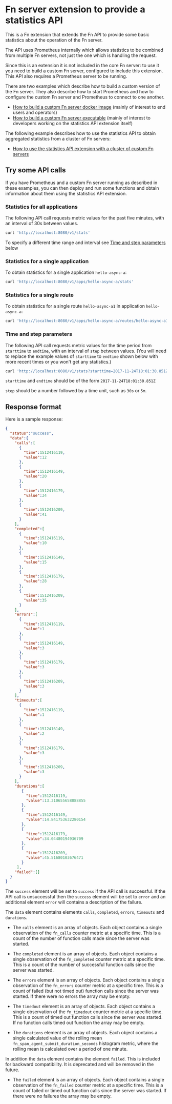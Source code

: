 # Fn server extension to provide a statistics API 

This is a Fn extension that extends the Fn API to provide some basic statistics about the operation of the Fn server. 

The API uses Prometheus internally which allows statistics to be combined from multiple Fn servers,
not just the one which is handling the request.

Since this is an extension it is not included in the core Fn server: 
to use it you need to build a custom Fn server, configured to include this extension.
This API also requires a Prometheus server to be running.

There are two examples which describe how to build a custom version of the Fn server.
They also describe how to start Prometheus 
and how to configure the custom Fn server and Prometheus to connect to one another.

* [How to build a custom Fn server docker image](./examples/operators/README.md) (mainly of interest to end users and operators)
* [How to build a custom Fn server executable](./examples/developers/README.md) (mainly of interest to developers working on the statistics API extension itself)

The following example describes how to use the statistics API to obtain aggregated statistics from a cluster of Fn servers:
* [How to use the statistics API extension with a cluster of custom Fn servers](./examples/operators-clustered/README.md)

## Try some API calls

If you have Prometheus and a custom Fn server running as described in these examples, 
you can then deploy and run some functions and obtain information about them using the statistics API extension.

### Statistics for all applications

The following API call requests metric values for the past five minutes, with an interval of 30s between values.

```sh
curl 'http://localhost:8080/v1/stats'
```

To specify a different time range and interval see [Time and step parameters](#time-and-step-parameters) below 

### Statistics for a single application

To obtain statistics for a single application `hello-async-a`:
```sh
curl 'http://localhost:8080/v1/apps/hello-async-a/stats'
```
### Statistics for a single route

To obtain statistics for a single route `hello-async-a1` in application `hello-async-a`:
```sh
curl 'http://localhost:8080/v1/apps/hello-async-a/routes/hello-async-a1/stats'
```

### Time and step parameters

The following API call requests metric values for the time period from `starttime` to `endtime`, with an interval of `step` between values. (You will need to replace the example values of `starttime` to `endtime` shown below with more recent times or you won't get any statistics.)

```sh
curl 'http://localhost:8080/v1/stats?starttime=2017-11-24T18:01:30.851Z&endtime=2017-11-24T18:11:30.849Z&step=30s'
```

`starttime` and `endtime` should be of the form `2017-11-24T18:01:30.851Z`

`step` should be a number followed by a time unit, such as `30s` or `5m`.

## Response format

Here is a sample response:

```json
{
  "status":"success",
  "data":{
    "calls":[
      {
        "time":1512416119,
        "value":12
      },
      {
        "time":1512416149,
        "value":20
      },
      {
        "time":1512416179,
        "value":34
      },
      {
        "time":1512416209,
        "value":41
      }
    ],
    "completed":[
      {
        "time":1512416119,
        "value":10
      },
      {
        "time":1512416149,
        "value":15
      },
      {
        "time":1512416179,
        "value":28
      },
      {
        "time":1512416209,
        "value":35
      }
    ],
    "errors":[
      {
        "time":1512416119,
        "value":1
      },
      {
        "time":1512416149,
        "value":3
      },
      {
        "time":1512416179,
        "value":3
      },
      {
        "time":1512416209,
        "value":3
      }
    ],   
    "timeouts":[
      {
        "time":1512416119,
        "value":1
      },
      {
        "time":1512416149,
        "value":2
      },
      {
        "time":1512416179,
        "value":3
      },
      {
        "time":1512416209,
        "value":3
      }
    ],           
    "durations":[
       {
         "time":1512416119,
         "value":13.310655658088855
       },
       {
         "time":1512416149,
         "value":14.841753632280154
       },
       {
         "time":1512416179,
         "value":34.04480194936709
       },
       {
         "time":1512416209,
         "value":45.51680103676471
       }
     ],
    "failed":[]
  }
}
```

The `success` element will be set to `success` if the API call is successful. 
If the API call is unsuccessful then the `success` element will be set to `error` and an additional element `error` will contains a description of the failure.

The `data` element contains elements `calls`, `completed`, `errors`, `timeouts` and `durations`. 

* The `calls` element is an array of objects. Each object contains a single observation of the `fn_calls` counter metric at a specific time. This is a count of the number of function calls made since the server was started.

* The `completed` element is an array of objects. Each object contains a single observation of the `fn_completed` counter metric at a specific time. This is a count of the number of successful function calls since the server was started.

* The `errors` element is an array of objects. Each object contains a single observation of the `fn_errors` counter metric at a specific time.
This is a count of failed (but not timed out) function calls since the server was started.
If there were no errors the array may be empty.  

* The `timedout` element is an array of objects. Each object contains a single observation of the `fn_timedout` counter metric at a specific time.
This is a count of timed out function calls since the server was started.
If no function calls timed out function the array may be empty.  

* The `durations` element is an array of objects. Each object contains a single calculated value of the rolling mean `fn_span_agent_submit_duration_seconds` histogram metric, where the rolling mean is calculated over a period of one minute. 

In addition the `data` element contains the element `failed`. This is included for backward compatibility. It is deprecated and will be removed in the future.

* The `failed` element is an array of objects. Each object contains a single observation of the `fn_failed` counter metric at a specific time.
This is a count of failed or timed out function calls since the server was started.
If there were no failures the array may be empty.  




